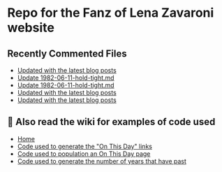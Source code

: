 # Repo for the Fanz of Lena Zavaroni website

## Recently Commented Files
<!-- BLOG-POST-LIST:START -->
- [Updated with the latest blog posts](https://github.com/FanzOfLenaZavaroni/fanzoflenazavaroni.github.io/commit/b582c78d0ccd61bfb6bd5c601255bddcf5b48306)
- [Update 1982-06-11-hold-tight.md](https://github.com/FanzOfLenaZavaroni/fanzoflenazavaroni.github.io/commit/13f6926db291682b6308ca65e3c1aa1217cb7197)
- [Update 1982-06-11-hold-tight.md](https://github.com/FanzOfLenaZavaroni/fanzoflenazavaroni.github.io/commit/f69835e009c2c0a65f334a101431bec15ae3d3a5)
- [Updated with the latest blog posts](https://github.com/FanzOfLenaZavaroni/fanzoflenazavaroni.github.io/commit/2a6700ac7846d4bb5118bfe29a5982098763c5ce)
- [Updated with the latest blog posts](https://github.com/FanzOfLenaZavaroni/fanzoflenazavaroni.github.io/commit/f11fe62070db18a8516d6c985f262e1861712c71)
<!-- BLOG-POST-LIST:END -->

## :notebook: Also read the wiki for examples of code used
* [Home](https://github.com/FanzOfLenaZavaroni/fanzoflenazavaroni.github.io/wiki)
* [Code used to generate the "On This Day" links](https://github.com/FanzOfLenaZavaroni/fanzoflenazavaroni.github.io/wiki/On-This-Day-Code)
* [Code used to population an On This Day page](https://github.com/FanzOfLenaZavaroni/fanzoflenazavaroni.github.io/wiki/Code-used-to-population-an-On-This-Day-page)
* [Code used to generate the number of years that have past](https://github.com/FanzOfLenaZavaroni/fanzoflenazavaroni.github.io/wiki/Number-of-years-gone-by-code)
